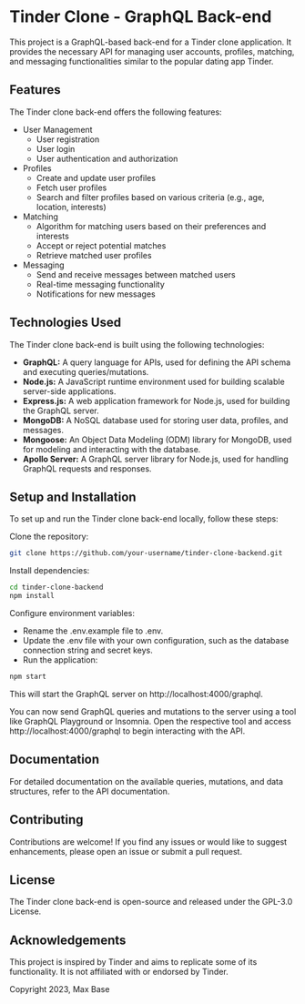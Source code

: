 # Tinder Clone - GraphQL Back-end

This project is a GraphQL-based back-end for a Tinder clone application. It provides the necessary API for managing user accounts, profiles, matching, and messaging functionalities similar to the popular dating app Tinder.

## Features

The Tinder clone back-end offers the following features:

- User Management
  - User registration
  - User login
  - User authentication and authorization
- Profiles
  - Create and update user profiles
  - Fetch user profiles
  - Search and filter profiles based on various criteria (e.g., age, location, interests)
- Matching
  - Algorithm for matching users based on their preferences and interests
  - Accept or reject potential matches
  - Retrieve matched user profiles
- Messaging
  - Send and receive messages between matched users
  - Real-time messaging functionality
  - Notifications for new messages

## Technologies Used

The Tinder clone back-end is built using the following technologies:

- **GraphQL:** A query language for APIs, used for defining the API schema and executing queries/mutations.
- **Node.js:** A JavaScript runtime environment used for building scalable server-side applications.
- **Express.js:** A web application framework for Node.js, used for building the GraphQL server.
- **MongoDB:** A NoSQL database used for storing user data, profiles, and messages.
- **Mongoose:** An Object Data Modeling (ODM) library for MongoDB, used for modeling and interacting with the database.
- **Apollo Server:** A GraphQL server library for Node.js, used for handling GraphQL requests and responses.

## Setup and Installation

To set up and run the Tinder clone back-end locally, follow these steps:

Clone the repository:

```bash
git clone https://github.com/your-username/tinder-clone-backend.git
```

Install dependencies:

```bash
cd tinder-clone-backend
npm install
```

Configure environment variables:

- Rename the .env.example file to .env.
- Update the .env file with your own configuration, such as the database connection string and secret keys.
- Run the application:

```bash
npm start
```

This will start the GraphQL server on http://localhost:4000/graphql.

You can now send GraphQL queries and mutations to the server using a tool like GraphQL Playground or Insomnia. Open the respective tool and access http://localhost:4000/graphql to begin interacting with the API.

## Documentation

For detailed documentation on the available queries, mutations, and data structures, refer to the API documentation.

## Contributing

Contributions are welcome! If you find any issues or would like to suggest enhancements, please open an issue or submit a pull request.

## License

The Tinder clone back-end is open-source and released under the GPL-3.0 License.

## Acknowledgements

This project is inspired by Tinder and aims to replicate some of its functionality. It is not affiliated with or endorsed by Tinder.

Copyright 2023, Max Base
